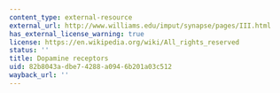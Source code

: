 ```yaml
---
content_type: external-resource
external_url: http://www.williams.edu/imput/synapse/pages/III.html
has_external_license_warning: true
license: https://en.wikipedia.org/wiki/All_rights_reserved
status: ''
title: Dopamine receptors
uid: 82b8043a-dbe7-4288-a094-6b201a03c512
wayback_url: ''
---
```

